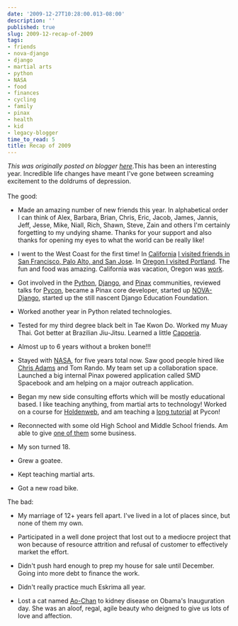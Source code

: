 ```yaml
---
date: '2009-12-27T10:28:00.013-08:00'
description: ''
published: true
slug: 2009-12-recap-of-2009
tags:
- friends
- nova-django
- django
- martial arts
- python
- NASA
- food
- finances
- cycling
- family
- pinax
- health
- kid
- legacy-blogger
time_to_read: 5
title: Recap of 2009
---
```


*This was originally posted on blogger [here](https://pydanny.blogspot.com/2009/12/recap-of-2009.html)*.This has been an interesting year. Incredible life changes have meant I've gone between screaming excitement to the doldrums of depression.<br /><br />The good:<br /><ul><li>Made an amazing number of new friends this year. In alphabetical order I can think of Alex, Barbara, Brian, Chris, Eric, Jacob, James, Jannis, Jeff, Jesse, Mike, Niall, Rich, Shawn, Steve, Zain and others I'm certainly forgetting to my undying shame. Thanks for your support and also thanks for opening my eyes to what the world can be really like!<br /></li></ul><ul><li>I went to the West Coast for the first time!  In <a href="http://www.flickr.com/photos/pydanny/sets/72157619175405386/">California</a> <a href="http://www.flickr.com/photos/pydanny/sets/72157619175405386/">I visited friends in San Francisco, Palo Alto, and San Jose</a>. In <a href="http://www.flickr.com/photos/pydanny/sets/72157622287195052/">Oregon I visited Portland</a>. The fun and food was amazing. California was vacation, Oregon was <a href="http://www.djangocon.org/">work</a>.</li></ul><ul><li>Got involved in the <a href="http://python.org/">Python</a>, <a href="http://djangoproject.com/">Django</a>, and <a href="http://pinaxproject.com/">Pinax</a> communities, reviewed talks for <a href="http://us.pycon.org/">Pycon</a>, became a Pinax core developer, started up <a href="http://www.meetup.com/NOVA-Django">NOVA-Django</a>, started up the still nascent Django Education Foundation.</li></ul><ul><li>Worked another year in Python related technologies.<br /></li></ul><ul><li>Tested for my third degree black belt in Tae Kwon Do. Worked my Muay Thai. Got better at Brazilian Jiu-Jitsu. Learned a little <a href="http://www.vimeo.com/6802099">Capoeria</a>.<br /></li></ul><ul><li> Almost up to 6 years without a broken bone!!!<br /></li></ul><ul><li>Stayed with <a href="http://www.nasa.gov/">NASA</a>, for five years total now. Saw good people hired like <a href="http://chris.improbable.org/">Chris Adams</a> and Tom Rando. My team set up a collaboration space. Launched a big internal Pinax powered application called SMD Spacebook and am helping on a major outreach application.</li></ul><ul><li>Began my new side consulting efforts which will be mostly educational based. I like teaching anything, from martial arts to technology! Worked on a course for <a href="http://holdenweb.com/">Holdenweb</a>, and am teaching a <a href="http://us.pycon.org/2010/tutorials/greenfield_pinax/">long tutorial</a> at Pycon!<br /></li></ul><ul><li>Reconnected with some old High School and Middle School friends. Am able to give <a href="http://www.columbiahandyman.net/">one of them</a> some business.<br /></li></ul><ul><li>My son turned 18.<br /></li></ul><ul><li>Grew a goatee.<br /></li></ul><ul><li>Kept teaching martial arts.</li></ul><ul><li>Got a new road bike.<br /></li></ul>The bad:<br /><ul><li>My marriage of 12+ years fell apart. I've lived in a lot of places since, but none of them my own.<a href="http://www.takebackthetap.org/"><br /></a></li></ul><ul><li>Participated in a well done project that lost out to a mediocre project that won because of resource attrition and refusal of customer to effectively market the effort.<br /></li></ul><ul><li>Didn't push hard enough to prep my house for sale until December. Going into more debt to finance the work.</li></ul><ul><li>Didn't really practice much Eskrima all year.</li></ul><ul><li>Lost a cat named <a href="http://www.flickr.com/photos/pydanny/3116772891/">Ao-Chan</a> to kidney disease on Obama's Inauguration day. She was an aloof, regal, agile beauty who deigned to give us lots of love and affection.</li></ul>